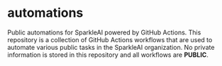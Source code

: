 # automations

Public automations for SparkleAI powered by GitHub Actions. This repository is a collection of GitHub Actions workflows that are used to automate various public tasks in the SparkleAI organization. No private information is stored in this repository and all workflows are **PUBLIC**.
